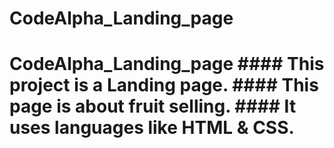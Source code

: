 # CodeAlpha_Landing_page
# CodeAlpha_Landing_page #### This project is a Landing page. #### This page is about fruit selling. #### It uses languages like HTML &amp; CSS.

